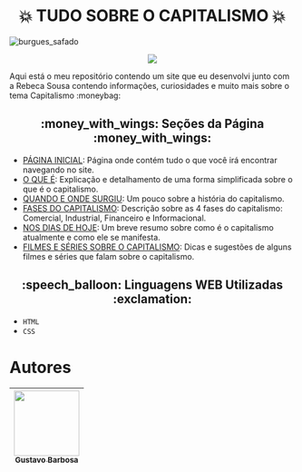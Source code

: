 # <h1 align="center"> :boom: TUDO SOBRE O CAPITALISMO :boom: </h1>
![burgues_safado](https://user-images.githubusercontent.com/118456961/206051915-6d69b3b7-8e73-40bc-88c6-0d04671308b0.jpg)
<p align="center">
<img src="http://img.shields.io/static/v1?label=STATUS&message=EM%20DESENVOLVIMENTO&color=GREEN&style=for-the-badge"/>
</p>
<p> Aqui está o meu repositório contendo um site que eu desenvolvi junto com a Rebeca Sousa contendo informações, curiosidades e muito mais sobre o  tema Capitalismo :moneybag: </p>


<h2 align="center"> :money_with_wings: Seções da Página :money_with_wings: </h2>

- [PÁGINA INICIAL](pag-inicial): Página onde contém tudo o que você irá encontrar navegando no site.
- [O QUE É](#o-que-e): Explicação e detalhamento de uma forma simplificada sobre o que é o capitalismo.
- [QUANDO E ONDE SURGIU](#quando-onde-surgiu): Um pouco sobre a história do capitalismo.
- [FASES DO CAPITALISMO](#fases): Descrição sobre as 4 fases do capitalismo: Comercial, Industrial, Financeiro e Informacional.
- [NOS DIAS DE HOJE](#atualmente): Um breve resumo sobre como é o capitalismo atualmente e como ele se manifesta.
- [FILMES E SÉRIES SOBRE O CAPITALISMO](#filmes-e-series): Dicas e sugestões de alguns filmes e séries que falam sobre o capitalismo.


<h2 align="center"> :speech_balloon: Linguagens WEB Utilizadas :exclamation: </h2>

- `HTML`
- `CSS`

# Autores

| [<img src="https://avatars.githubusercontent.com/u/118456961?s=400&u=f78bd6f7514e922d5cb6e6ee20ad94ede41a30d3&v=4" width=115><br><sub>Gustavo Barbosa</sub>](https://github.com/gustaasb) |
| :---: |